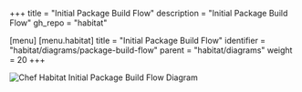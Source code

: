 +++
title = "Initial Package Build Flow"
description = "Initial Package Build Flow"
gh_repo = "habitat"

[menu]
  [menu.habitat]
    title = "Initial Package Build Flow"
    identifier = "habitat/diagrams/package-build-flow"
    parent = "habitat/diagrams"
    weight = 20
+++

![Chef Habitat Initial Package Build Flow Diagram](/images/habitat/habitat-initial-package-build-flow.png)

